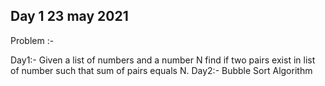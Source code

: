 ## Day 1 23 may 2021
Problem :-

Day1:- Given a list of numbers and a number N find if two pairs exist in list of number such that sum of pairs equals N.
Day2:- Bubble Sort Algorithm
